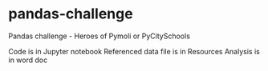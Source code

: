 # pandas-challenge
Pandas challenge - Heroes of Pymoli or PyCitySchools


Code is in Jupyter notebook
Referenced data file is in Resources
Analysis is in word doc
